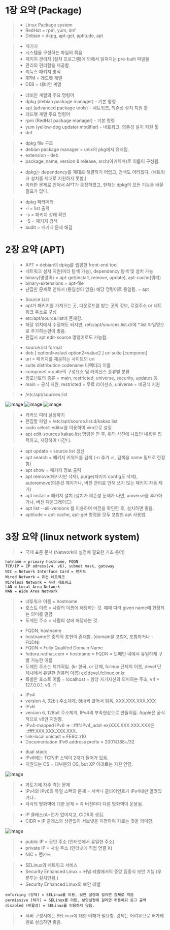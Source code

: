 # 1장 요약 (Package)
> * Linux Package system
> * RedHat = rpm, yum, dnf
> * Debian = dkpg, apt-get, aptitude, apt

> * 패키지
> * 시스템을 구성하는 파일의 묶음
> * 패키지 관리자 (설치 프로그램)에 의해서 읽혀지는 pre-built 파일들
> * 관리의 편리함을 제공함.
> * 리눅스 패키지 방식
> * RPM = 레드햇 계열
> * DEB = 데비안 계열

> * 데비안 계열의 주요 명령어
> * dpkg (debian package manager) - 기본 명령
> * apt (advanced package tools) - 네트워크, 의존성 설치 지원 툴
> * 레드헷 계열 주요 명령어
> * rpm (RedHat package manager) - 기본 명령
> * yum (yellow-dog updater modifier) - 네트워크, 의존성 설치 지원 툴
> * dnf

> * dpkg file 구조
> * debian package manager = unix의 pkg에서 유래됨.
> * extension - deb
> * package_name, version & release, arch(아키텍쳐)로 이름이 구성됨.

> * dpkg는 dependency를 제대로 해결하기 어렵고, 검색도 어려웠다. (네트워크 설치를 제대로 지원하지 못함.)
> * 이러한 문제로 인해서 APT가 등장하였고, 현재는 dpkg의 모든 기능을 배울 필요가 없다.

> * dpkg 파라메터
> * -l = list 출력
> * -s = 패키지 상태 확인
> * -S = 패키지 검색
> * audit = 패키지 문제 해결

# 2장 요약 (APT)
> * APT = debian의 dpkg를 랩핑한 front-end tool
> * 네트워크 설치 지원(미러 탐색 가능), dependency 탐색 및 설치 가능
> * binary(명령어) = apt-get(install, remove, update), apt-cache(쿼리)
> * binary-extensions = apt-file
> * 난잡한 문제로 인해서 (통일성이 없음) 해당 명령어로 통일됨. = apt

> * Source List
> * apt가 패키지를 가져오는 곳, 다운로드를 받는 곳의 정보, 로컬주소 or 네트워크 주소로 구성
> * etc/apt/source.list에 존재함.
> * 해당 위치에서 수정해도 되지만, /etc/apt/sources.list.d/에 \*.list 파일명으로 추가하는편이 좋음.
> * 편집시 apt edit-source 명령어로도 가능함.

> * source.list format
> * deb \[ optionl=valuel option2=value2 ] uri suite \[componet]
> * uri = 패키지를 제공하는 사이트의 uri
> * suite distribution codename 디렉터리 이름
> * componet = suite의 구성요소 및 라이선스 종류별 분류
> * 컴포넌트의 종류 = main, restricted, universe, security, updates 등
> * main = 공식 지원, restricted = 무료 라이선스, universe = 비공식 지원

> * /etc/apt/sources.list

![image](https://user-images.githubusercontent.com/55529455/158120370-fd408cb2-f8c4-4b4f-9321-132ac06254f2.png)
![image](https://user-images.githubusercontent.com/55529455/158120696-078bf96a-7b39-422f-90d9-b6985a56b8d3.png)
![image](https://user-images.githubusercontent.com/55529455/158120644-6c1d480e-cba0-449b-899f-277d309df18c.png)

> * 카카오 미러 설정하기
> * 편집할 파일 = /etc/apt/source.list.d/kakao.list
> * sudo select-editor를 이용하여 vim으로 설정
> * apt edit-sources kakao.list 명령을 친 후, 위의 사진에 나왔던 내용을 입력하고, 저장하여 나간다.

> * apt update = source list 갱신
> * apt search = 패키지 키워드를 검색 (-n 추가 시, 검색을 name 필드로 한정함)
> * apt show = 패키지 정보 출력
> * apt remove(패키지만 삭제), purge(패키지 config도 삭제), autoremove(의존성 깨지거나, 버전 관리로 인해 쓰지 않는 패키지 자동 제거)
> * apt install = 패키지 설치 (설치가 의존성 문제가 나면, universe를 추가하거나, 버전 다운그레이드)
> * apt list --all-versions 를 이용하여 버전을 확인한 후, 설치하면 좋음.
> * aptitude = apt-cache, apt-get 명령을 모두 포함한 apt 사용법.

# 3장 요약 (linux network system)
> * 국제 표준 문서 (Network에 설정에 필요한 기초 용어)
```
hotname = primary hostname, FQDN
TCP/IP = IP adress(v4, v6), subnet mask, gateway
NIC = Network Interface Card = 랜카드
Wired Network = 유선 네트워크
Wireless Network = 무선 네트워크
LAN = Local Area Network
WAN = Wide Area Network
```

> * 네투워크 이름 = hostname
> * 호스트 이름 = 사람의 이름에 해당하는 것. 떄에 따라 given name에 한정되는 의미를 말함
> * 도메인 주소 = 사람의 성에 해당하는 것.

> * FQDN, hostname
> * hostname은 중의적 표현이 존재함. (domain을 포함X, 포함하거나 - FQDN)
> * FQDN = Fully Qualifed Domain Name
> * fedora.redhat.com = hostname = FQDN = 도메인 내에서 유일하게 구별 가능한 이름
> * 도메인 주소는 체계적임. (kr 한국, or 단체, fclinux 단체의 이름, devel 단체내에서 유일한 컴퓨터 이름) ex)devel.fclinux.or.kr
> * 특별한 호스트 이름 = localhost = 항상 자기자신의 의미하는 주소, v4 = 127.0.0.1, v6 ::1

> * IPv4
> * version 4, 32bit 주소체계, 8bit씩 끊어서 읽음. XXX.XXX.XXX.XXX
> * IPv6
> * version 6, 128bit 주소체계, IPv4의 부족현상으로 만들어짐. Apple은 공식적으로 v6만 지원함.
> * IPv4-mapped IPv6 => ::ffff:IPv4_addr ex)XXX.XXX.XXX.XXX은 ::ffff:XXX.XXX.XXX.XXX.
> * link-local unicast = FE80::/10
> * Documentation IPv6 address prefix = 2001:D88::/32

> * dual stack
> * IPv6에는 TCP/IP 스택이 2개가 들어가 있음.
> * 지원되는 OS = 대부분의 OS, but XP 아래로는 지원 안함.

![image](https://user-images.githubusercontent.com/55529455/158122688-2203c046-4e0e-464a-8810-3e30e0e4b673.png)

> * 과도기에 자주 격는 문제
> * IPv4와 IPv6의 듀얼 스택의 문제 = 서버나 클라이언트가 IPv4에만 열려있거나..
> * 각각의 방화벽에 대한 문제 = 각 버전마다 다른 방화벽이 운용됨.

> * IP 클래스(A~E)가 없어지고, CIDR이 생김.
> * CIDR = IP 클래스와 상관없이 서브넷을 지정하여 자르는 것을 의미함.

![image](https://user-images.githubusercontent.com/55529455/158123189-24faf6f9-166b-4789-948e-0256f12f1f57.png)

> * public IP = 공인 주소 (인터넷에서 유일한 주소)
> * private IP = 사설 주소 (인터넷에 직접 연결 X)
> * NIC = 랜카드

> * SELinux와 네트워크 서비스
> * Security Enhanced Linux = 커널 레벨에서의 중앙 집중식 보안 기능 (우분투는 설치안됨.)
> * Security Enhanced Linux의 보안 레벨
```
enforcing (강제) = SELinux를 이용, 보안 설정에 걸리면 강제로 막음
permissive (허가) = SELinux를 이용, 보안설정에 걸리면 허용하되 로그 출력
disabled (비활성) = SELinux를 이용하지 않음.
```
> * 서버 구성시에는 SELinux에 대한 이해가 필요함. 강제는 어려우므로 허가레벨로 실습하면 좋음.

